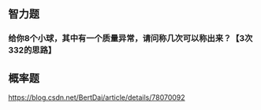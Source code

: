 ## 智力题

### 给你8个小球，其中有一个质量异常，请问称几次可以称出来？【3次332的思路】

## 概率题

https://blog.csdn.net/BertDai/article/details/78070092